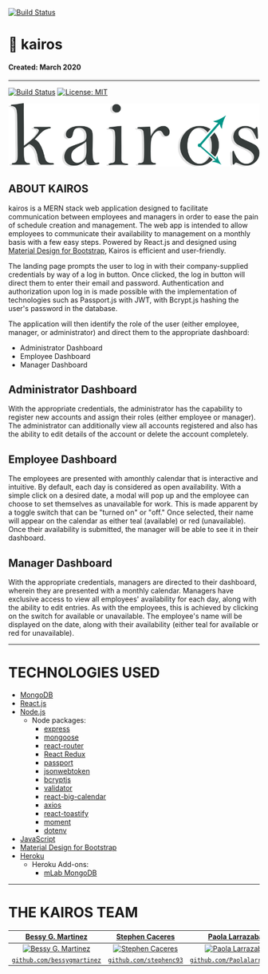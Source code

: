 [![Build Status](https://travis-ci.com/bessygmartinez/kairos.svg?branch=dev)](https://travis-ci.com/bessygmartinez/kairos.svg?branch=dev)
# :date: kairos
#### Created: March 2020
---

[![Build Status](https://travis-ci.com/bessygmartinez/kairos.svg?branch=dev)](https://travis-ci.com/bessygmartinez/kairos.svg?branch=dev)
[![License: MIT](https://img.shields.io/badge/License-MIT-yellow.svg)](https://opensource.org/licenses/MIT)


![alt text](https://raw.githubusercontent.com/bessygmartinez/kairos/master/client/public/img/kairos_logo.png "kairos logo")

## ABOUT KAIROS

kairos is a MERN stack web application designed to facilitate communication between employees and managers in order to ease the pain of schedule creation and management. The web app is intended to allow employees to communicate their availability to management on a monthly basis with a few easy steps. Powered by React.js and designed using [Material Design for Bootstrap](https://fezvrasta.github.io/bootstrap-material-design/), Kairos is efficient and user-friendly.

The landing page prompts the user to log in with their company-supplied credentials by way of a log in button. Once clicked, the log in button will direct them to enter their email and password. Authentication and authorization upon log in is made possible with the implementation of technologies such as Passport.js with JWT, with Bcrypt.js hashing the user's password in the database.

The application will then identify the role of the user (either employee, manager, or administrator) and direct them to the appropriate dashboard:

* Administrator Dashboard
* Employee Dashboard
* Manager Dashboard

## Administrator Dashboard

With the appropriate credentials, the administrator has the capability to register new accounts and assign their roles (either employee or manager). The administrator can additionally view all accounts registered and also has the ability to edit details of the account or delete the account completely.

## Employee Dashboard

The employees are presented with amonthly calendar that is interactive and intuitive. By default, each day is considered as open availability. With a simple click on a desired date, a modal will pop up and the employee can choose to set themselves as unavailable for work. This is made apparent by a toggle switch that can be "turned on" or "off." Once selected, their name will appear on the calendar as either teal (available) or red (unavailable). Once their availability is submitted, the manager will be able to see it in their dashboard.

## Manager Dashboard
With the appropriate credentials, managers are directed to their dashboard, wherein they are presented with a monthly calendar. Managers have exclusive access to view all employees' availability for each day, along with the ability to edit entries. As with the employees, this is achieved by clicking on the switch for available or unavailable. The employee's name will be displayed on the date, along with their availability (either teal for available or red for unavailable).

---

# TECHNOLOGIES USED
  * [MongoDB](https://www.mongodb.com/)
  * [React.js](https://reactjs.org/)
  * [Node.js](https://nodejs.org/en/)
      * Node packages:
        * [express](https://www.npmjs.com/package/express)
        * [mongoose](https://www.npmjs.com/package/mongoose)
        * [react-router](https://www.npmjs.com/package/react-router)
        * [React Redux](https://www.npmjs.com/package/react-redux)
        * [passport](https://www.npmjs.com/package/passport)
        * [jsonwebtoken](https://www.npmjs.com/package/jsonwebtoken)
        * [bcryptjs](https://www.npmjs.com/package/bcryptjs)
        * [validator](https://www.npmjs.com/package/validator)
        * [react-big-calendar](https://www.npmjs.com/package/react-big-calendar)
        * [axios](https://www.npmjs.com/package/axios)
        * [react-toastify](https://www.npmjs.com/package/react-toastify)
        * [moment](https://www.npmjs.com/package/moment)
        * [dotenv](https://www.npmjs.com/package/dotenv)
  * [JavaScript](https://www.javascript.com/)
  * [Material Design for Bootstrap](https://fezvrasta.github.io/bootstrap-material-design/)
  * [Heroku](http://www.heroku.com)
      * Heroku Add-ons:
        * [mLab MongoDB](https://elements.heroku.com/addons/mongolab)
 --- 
 
 # THE KAIROS TEAM
 | <a href="https://github.com/bessygmartinez" target="_blank">**Bessy G. Martinez**</a> | <a href="https://github.com/stephenc93" target="_blank">**Stephen Caceres**</a> | <a href="https://github.com/Paolalarrazabal" target="_blank">**Paola Larrazabal**</a> |
| :---: |:---:| :---:|
| [![Bessy G. Martinez](https://avatars2.githubusercontent.com/u/54027046?s=460&u=ca19e69c9d5ff747d3cf3786fc4e2d9852a7f859&v=4?s=200)](https://github.com/bessygmartinez)    | [![Stephen Caceres](https://avatars0.githubusercontent.com/u/54186983?s=460&v=4&s=200)](https://github.com/stephenc93) | [![Paola Larrazabal](https://avatars2.githubusercontent.com/u/54810251?s=460&u=0dc9cc9d9c4031ffa60c59d6e87ee461a3caa9f5&v=4&s=200)](https://github.com/Paolalarrazabal)  |
| <a href="https://github.com/bessygmartinez" target="_blank">`github.com/bessygmartinez`</a> | <a href="https://github.com/stephenc93" target="_blank">`github.com/stephenc93`</a> | <a href="https://github.com/Paolalarrazabal" target="_blank">`github.com/Paolalarrazabal`</a> |
